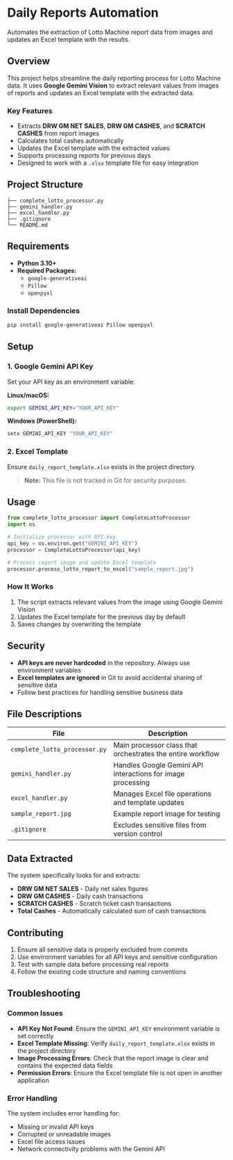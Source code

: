 # Daily Reports Automation

Automates the extraction of Lotto Machine report data from images and updates an Excel template with the results.

## Overview

This project helps streamline the daily reporting process for Lotto Machine data. It uses **Google Gemini Vision** to extract relevant values from images of reports and updates an Excel template with the extracted data.

### Key Features

- Extracts **DRW GM NET SALES**, **DRW GM CASHES**, and **SCRATCH CASHES** from report images
- Calculates total cashes automatically
- Updates the Excel template with the extracted values
- Supports processing reports for previous days
- Designed to work with a `.xlsx` template file for easy integration

## Project Structure

```
├── complete_lotto_processor.py
├── gemini_handler.py
├── excel_handler.py
├── .gitignore
└── README.md
```

## Requirements

- **Python 3.10+**
- **Required Packages:**
  - `google-generativeai`
  - `Pillow`
  - `openpyxl`

### Install Dependencies

```bash
pip install google-generativeai Pillow openpyxl
```

## Setup

### 1. Google Gemini API Key

Set your API key as an environment variable:

**Linux/macOS:**
```bash
export GEMINI_API_KEY="YOUR_API_KEY"
```

**Windows (PowerShell):**
```powershell
setx GEMINI_API_KEY "YOUR_API_KEY"
```

### 2. Excel Template

Ensure `daily_report_template.xlsx` exists in the project directory.

> **Note:** This file is not tracked in Git for security purposes.

## Usage

```python
from complete_lotto_processor import CompleteLottoProcessor
import os

# Initialize processor with API key
api_key = os.environ.get("GEMINI_API_KEY")
processor = CompleteLottoProcessor(api_key)

# Process report image and update Excel template
processor.process_lotto_report_to_excel("sample_report.jpg")
```

### How It Works

1. The script extracts relevant values from the image using Google Gemini Vision
2. Updates the Excel template for the previous day by default
3. Saves changes by overwriting the template

## Security

- **API keys are never hardcoded** in the repository. Always use environment variables
- **Excel templates are ignored** in Git to avoid accidental sharing of sensitive data
- Follow best practices for handling sensitive business data

## File Descriptions

| File | Description |
|------|-------------|
| `complete_lotto_processor.py` | Main processor class that orchestrates the entire workflow |
| `gemini_handler.py` | Handles Google Gemini API interactions for image processing |
| `excel_handler.py` | Manages Excel file operations and template updates |
| `sample_report.jpg` | Example report image for testing |
| `.gitignore` | Excludes sensitive files from version control |

## Data Extracted

The system specifically looks for and extracts:

- **DRW GM NET SALES** - Daily net sales figures
- **DRW GM CASHES** - Daily cash transactions
- **SCRATCH CASHES** - Scratch ticket cash transactions
- **Total Cashes** - Automatically calculated sum of cash transactions

## Contributing

1. Ensure all sensitive data is properly excluded from commits
2. Use environment variables for all API keys and sensitive configuration
3. Test with sample data before processing real reports
4. Follow the existing code structure and naming conventions

## Troubleshooting

### Common Issues

- **API Key Not Found**: Ensure the `GEMINI_API_KEY` environment variable is set correctly
- **Excel Template Missing**: Verify `daily_report_template.xlsx` exists in the project directory
- **Image Processing Errors**: Check that the report image is clear and contains the expected data fields
- **Permission Errors**: Ensure the Excel template file is not open in another application

### Error Handling

The system includes error handling for:
- Missing or invalid API keys
- Corrupted or unreadable images
- Excel file access issues
- Network connectivity problems with the Gemini API
